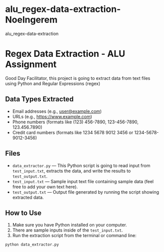 # alu_regex-data-extraction-Noelngerem
alu_regex-data-extraction

# Regex Data Extraction - ALU Assignment

Good Day Facilitator, this project is going to extract data from text files using Python and Regular Expressions (regex)

## Data Types Extracted

- Email addresses (e.g., user@example.com)
- URLs (e.g., https://www.example.com)
- Phone numbers (formats like (123) 456-7890, 123-456-7890, 123.456.7890)
- Credit card numbers (formats like 1234 5678 9012 3456 or 1234-5678-9012-3456)

## Files

- `data_extractor.py` — This Python script is going to read input from `test_input.txt`, extracts the data, and write the results to `test_output.txt`.
- `test_input.txt` — Sample input text file containing sample data (feel free to add your own text here).
- `test_output.txt` — Output file generated by running the script showing extracted data.

## How to Use

1. Make sure you have Python installed on your computer.
2. There are sample inputs inside of the `test_input.txt`.
3. Run the extraction script from the terminal or command line:

```bash
python data_extractor.py

